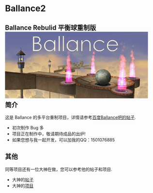 # Ballance2
Ballance Rebulid 平衡球重制版
</br>
![image](https://github.com/717021/Ballance2/blob/master/Assets/Textures/splash_app.bmp)
</br>
简介
-------
这是 Ballance 的多平台重制项目，详情请参考[百度Ballance吧的帖子](https://tieba.baidu.com/p/5268786027).
</br>
* 初次制作 Bug 多
* 项目正在制作中，敬请期待成品的出炉!
* 如果您想与我一起开发，可以加我的QQ：1501076885


其他
-------
同等项目还有一位大神在做，您可以参考他的帖子和项目.
</br>
* 大神的[帖子](https://tieba.baidu.com/p/4608343962?pn=2)
* 大神的[项目](https://github.com/frto027/BallanceDemo2)
</br>

